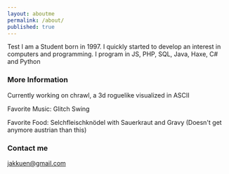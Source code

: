 ```yaml
---
layout: aboutme
permalink: /about/
published: true
---
```



Test
I am a Student born in 1997.
I quickly started to develop an interest in computers and programming.
I program in JS, PHP, SQL, Java, Haxe, C# and Python

### More Information

Currently working on chrawl, a 3d roguelike visualized in ASCII

Favorite Music: Glitch Swing

Favorite Food:  Selchfleischknödel with Sauerkraut and Gravy (Doesn't get anymore austrian than this)

### Contact me

[jakkuen@gmail.com](mailto:jakkuen@gmail.com)
